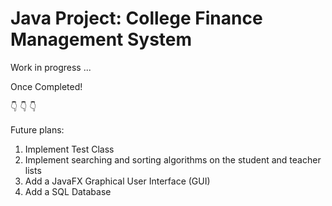 # Java Project: College Finance Management System
Work in progress ... 

Once Completed!

👇 👇 👇

Future plans:
1. Implement Test Class
2. Implement searching and sorting algorithms on the student and teacher lists
3. Add a JavaFX Graphical User Interface (GUI) 
4. Add a SQL Database

